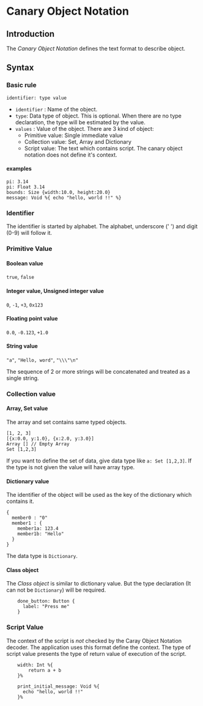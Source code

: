 # Canary Object Notation

## Introduction
The *Canary Object Notation* defines the text format to describe object.

## Syntax
### Basic rule
`identifier: type value`
- `identifier` : Name of the object.
- `type`: Data type of object. This is optional. When there are no type declaration, the type will be estimated by the value.
- `values` : Value of the object. There are 3 kind of object:
  * Primitive value: Single immediate value
  * Collection value: Set, Array and Dictionary
  * Script value: The text which contains script. The canary object notation does not define it's context.

#### examples
````
pi: 3.14
pi: Float 3.14
bounds: Size {width:10.0, height:20.0}
message: Void %{ echo "hello, world !!" %}
````

### Identifier
The identifier is started by alphabet. The alphabet, underscore (' ') and digit (0-9)
will follow it.

### Primitive Value
#### Boolean value
`true`, `false`
#### Integer value, Unsigned integer value
`0`, `-1`, `+3`, `0x123`
#### Floating point value
`0.0`, `-0.123`, `+1.0`
#### String value
``"a"``, ``"Hello, word"``, `"\\\"\n"`

The sequence of 2 or more strings will be concatenated and treated as a single string.

### Collection value
#### Array, Set value
The array and set contains same typed objects.
````
[1, 2, 3]
[{x:0.0, y:1.0}, {x:2.0, y:3.0}]
Array [] // Empty Array
Set [1,2,3]
````

If you want to define the set of data, give data type like `a: Set [1,2,3]`. If the type is not given the value will have array type.

#### Dictionary value
The identifier of the object will be used as the key of the dictionary which contains it.
````
{
  member0 : "0"
  member1 : {
    member1a: 123.4
    member1b: "Hello"
  }
}
````
The data type is `Dictionary`.

#### Class object
The *Class object* is similar to dictionary value. But the type declaration (It can not be `Dictionary`) will be required.
````
    done_button: Button {
      label: "Press me"
    }
````

### Script Value
The context of the script is *not* checked by the Caray Object Notation decoder. The application uses this format define the context. The type of script value presents the type of return value of execution of the script.
````
    width: Int %{
        return a + b
    }%

    print_initial_message: Void %{
      echo "hello, world !!"
    }%
````
